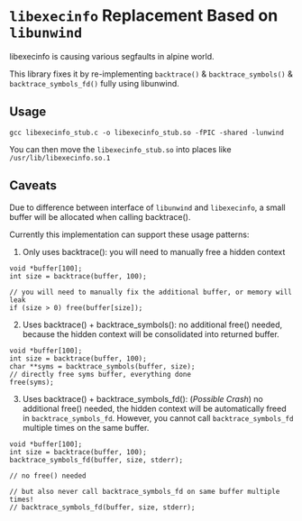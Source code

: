 # `libexecinfo` Replacement Based on `libunwind`

libexecinfo is causing various segfaults in alpine world.

This library fixes it by re-implementing `backtrace()` & `backtrace_symbols()` & `backtrace_symbols_fd()` fully using libunwind.

## Usage

```
gcc libexecinfo_stub.c -o libexecinfo_stub.so -fPIC -shared -lunwind
```
You can then move the `libexecinfo_stub.so` into places like `/usr/lib/libexecinfo.so.1`

## Caveats

Due to difference between interface of `libunwind` and `libexecinfo`, a small buffer will be allocated when calling backtrace().

Currently this implementation can support these usage patterns:

1. Only uses backtrace(): you will need to manually free a hidden context
```
void *buffer[100];
int size = backtrace(buffer, 100);

// you will need to manually fix the additional buffer, or memory will leak
if (size > 0) free(buffer[size]);
``` 

2. Uses backtrace() + backtrace_symbols(): no additional free() needed, because the hidden context will be consolidated into returned buffer.
```
void *buffer[100];
int size = backtrace(buffer, 100);
char **syms = backtrace_symbols(buffer, size);
// directly free syms buffer, everything done
free(syms);
```

3. Uses backtrace() + backtrace_symbols_fd(): (*Possible Crash*) no additional free() needed, the hidden context will be automatically freed in `backtrace_symbols_fd`. However, you cannot call `backtrace_symbols_fd` multiple times on the same buffer.
```
void *buffer[100];
int size = backtrace(buffer, 100);
backtrace_symbols_fd(buffer, size, stderr);

// no free() needed

// but also never call backtrace_symbols_fd on same buffer multiple times!
// backtrace_symbols_fd(buffer, size, stderr);
```
